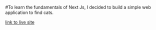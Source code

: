 #To learn the fundamentals of Next Js, I decided to build a simple web application to find cats.


[link to live site](https://find-catie.vercel.app/)